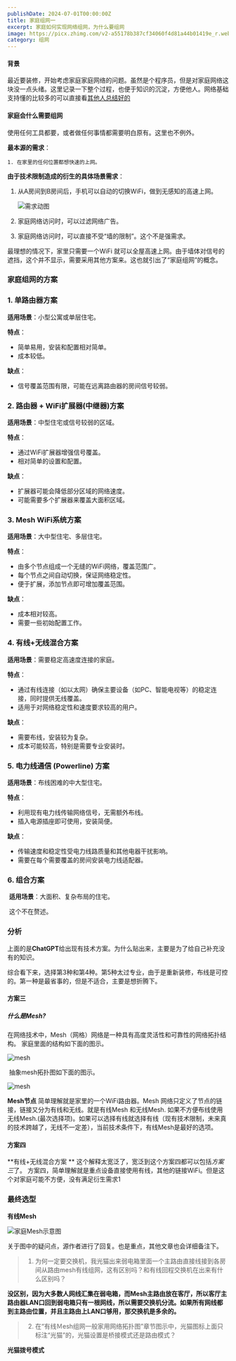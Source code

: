 ```yaml
---
publishDate: 2024-07-01T00:00:00Z
title: 家庭组网一
excerpt: 家庭如何实现网络组网，为什么要组网
image: https://picx.zhimg.com/v2-a55178b387cf34060f4d81a44b01419e_r.webp?source=172ae18b&consumer=ZHI_MENG
category: 组网
---
```


####  背景

最近要装修，开始考虑家庭家庭网络的问题。虽然是个程序员，但是对家庭网络这块没一点头绪。这里记录一下整个过程，也便于知识的沉淀，方便他人。网络基础支持懂的比较多的可以直接看[其他人总结好的](https://baijiahao.baidu.com/s?id=1717126317769724716&wfr=spider&for=pc)

#### 家庭会什么需要组网

使用任何工具都要，或者做任何事情都需要明白原有。这里也不例外。

**最本源的需求**：

 	1. 在家里的任何位置都想快速的上网。

**由于技术限制造成的衍生的具体场景需求**：

 1. 从A房间到B房间后，手机可以自动的切换WiFi，做到无感知的高速上网。

    ![需求动图](https://pic.rmb.bdstatic.com/bjh/news/92b30b439704a5fb86838d3edd3b1126.gif)

 2. 家庭网络访问时，可以过滤网络广告。

 3. 家庭网络访问时，可以直接不受“墙的限制”。这个不是强需求。

最理想的情况下，家里只需要一个WiFi 就可以全屋高速上网。由于墙体对信号的遮挡，这个并不显示，需要采用其他方案来。这也就引出了“家庭组网”的概念。

### 家庭组网的方案

### 1. 单路由器方案

**适用场景**：小型公寓或单层住宅。

**特点**：

- 简单易用，安装和配置相对简单。
- 成本较低。

**缺点**：

- 信号覆盖范围有限，可能在远离路由器的房间信号较弱。

### 2. 路由器 + WiFi扩展器(中继器)方案

**适用场景**：中型住宅或信号较弱的区域。

**特点**：

- 通过WiFi扩展器增强信号覆盖。
- 相对简单的设置和配置。

**缺点**：

- 扩展器可能会降低部分区域的网络速度。
- 可能需要多个扩展器来覆盖大面积区域。

### 3. Mesh WiFi系统方案

**适用场景**：大中型住宅、多层住宅。

**特点**：

- 由多个节点组成一个无缝的WiFi网络，覆盖范围广。
- 每个节点之间自动切换，保证网络稳定性。
- 便于扩展，添加节点即可增加覆盖范围。

**缺点**：

- 成本相对较高。
- 需要一些初始配置工作。

### 4. 有线+无线混合方案

**适用场景**：需要稳定高速度连接的家庭。

**特点**：

- 通过有线连接（如以太网）确保主要设备（如PC、智能电视等）的稳定连接，同时提供无线覆盖。
- 适用于对网络稳定性和速度要求较高的用户。

**缺点**：

- 需要布线，安装较为复杂。
- 成本可能较高，特别是需要专业安装时。

### 5. 电力线通信 (Powerline) 方案

**适用场景**：布线困难的中大型住宅。

**特点**：

- 利用现有电力线传输网络信号，无需额外布线。
- 插入电源插座即可使用，安装简便。

**缺点**：

- 传输速度和稳定性受电力线路质量和其他电器干扰影响。
- 需要在每个需要覆盖的房间安装电力线适配器。

### 6. 组合方案

​	**适用场景**：大面积、复杂布局的住宅。

​	这个不在赘述。

### 分析 

上面的是**ChatGPT**给出现有技术方案。为什么贴出来，主要是为了给自己补充没有的知识。

综合看下来，选择第3种和第4种。第5种太过专业，由于是重新装修，布线是可控的。第一种是最省事的，但是不适合，主要是想折腾下。 

#### 方案三

 ##### 什么是Mesh?

在网络技术中，Mesh（网格）网络是一种具有高度灵活性和可靠性的网络拓扑结构。 家庭里面的结构如下面的图示。

![mesh](https://picx.zhimg.com/v2-0fd9d36b0dd673a971150babbcff7486_r.webp?source=172ae18b&consumer=ZHI_MENG)

​	抽象mesh拓扑图如下面的图示。

![mesh](https://pics7.baidu.com/feed/377adab44aed2e73a5237ed918bcd78285d6fa40.jpeg@f_auto?token=051a5354570bcdd2dda10057cd7a9ae8)

**Mesh节点** 简单理解就是家里的一个WiFi路由器。Mesh 网络只定义了节点的链接，链接又分为有线和无线。就是有线Mesh 和无线Mesh.  如果不方便布线使用无线Mesh.(最次选择项)。如果可以选择有线就选择有线（现有技术限制，未来真的技术跨越了，无线不一定差），当前技术条件下，有线Mesh是最好的选项。

#### 方案四

 **有线+无线混合方案 ** 这个解释太宽泛了，宽泛到这个方案四都可以包括*方案三*了。 方案四，简单理解就是重点设备直接使用有线，其他的链接WiFi。但是这个对家庭可能不方便，没有满足衍生需求1

### 最终选型

**有线Mesh**

![家庭Mesh示意图](https://pics5.baidu.com/feed/ac6eddc451da81cb3ae301aefbdba61f08243196.jpeg@f_auto?token=fca768c92ead0d92ee56b16279175469)

  关于图中的疑问点，源作者进行了回复。也是重点，其他文章也会详细备注下。

> 1.  为何一定要交换机，我光猫出来弱电箱里面一个主路由直接线接到各房间从路由mesh有线组网，这有区别吗？和有线回程交换机在出来有什么区别吗？

  **没区别，因为大多数人网线汇集在弱电箱，而Mesh主路由放在客厅，所以客厅主路由器LAN口回到弱电箱只有一根网线，所以需要交换机分流。如果所有网线都到主路由位置，并且主路由上LAN口够用，那交换机是多余的。**

> 2. 在“有线Ｍesh组网一般家用网络拓扑图”章节图示中，光猫图标上面只标注“光猫”的，光猫设置是桥接模式还是路由模式？

**光猫拨号模式**